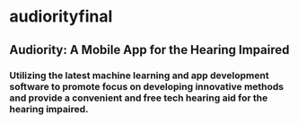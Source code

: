 # audiorityfinal
## Audiority: A Mobile App for the Hearing Impaired
### Utilizing the latest machine learning and app development software to promote focus on developing innovative methods and provide a convenient and free tech hearing aid for the hearing impaired.
